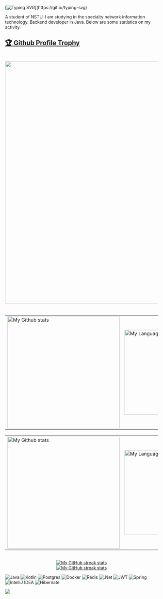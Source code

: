[![Typing SVG](https://readme-typing-svg.herokuapp.com?font=Fira+Code&pause=1000&width=435&lines=Hello!+I'm+Artem.)](https://git.io/typing-svg)

A student of NSTU. I am studying in the specialty network information technology. Backend developer in Java. Below are some statistics on my activity.

<a href="https://github.com/DarlingInSteam/github-profile-trophy"><h2>🏆 Github Profile Trophy</h2></a>
<h1 align="center"> <a href="https://github.com/DarlingInSteam/github-profile-trophy">
  <img width=800 src="https://github-profile-trophy.vercel.app/?username=DarlingInSteam&column=9&theme=darkhub&no-frame=true"/>
</a> </h1>

<!-- Light Mode -->
<h1 align="center">
  <a href="https://github.com/qwerty541#gh-light-mode-only">
    <table cellspacing="0" cellpadding="0">
      <tr>
        <td style="border: 0;">
            <img
              src="https://github-readme-stats-steel-omega.vercel.app/api?username=DarlingInSteam&show_icons=true&include_all_commits=true&hide_border=true&number_format=long&rank_icon=percentile&show=reviews,discussions_started,discussions_answered,prs_merged,prs_merged_percentage#gh-light-mode-only"
              alt="My Github stats"
              height="370"
            />
        </td>
        <td style="border: 0;">
            <img
              src="https://github-readme-stats-steel-omega.vercel.app/api/top-langs/?username=DarlingInSteam&layout=pie&hide_border=true&langs_count=10&size_weight=0.5&count_weight=0.5&custom_title=Langs%20distribution%20in%20my%20repos#gh-light-mode-only"
              alt="My Language stats"
              width="280"
            />
        </td>
      </tr>
    </table>
  </a>
</h1>

<!-- Dark Mode -->
<div align="center">
  <a href="https://github.com/qwerty541#gh-dark-mode-only">
    <table cellspacing="0" cellpadding="0">
      <tr>
        <td style="border: 0;">
          <img
            src="https://github-readme-stats-steel-omega.vercel.app/api?username=DarlingInSteam&show_icons=true&include_all_commits=true&icon_color=2d77dc&title_color=2d77dc&text_color=ffffff&bg_color=0d1117&hide_border=true&number_format=long&rank_icon=percentile&show=reviews,discussions_started,discussions_answered,prs_merged,prs_merged_percentage#gh-dark-mode-only"
            alt="My Github stats"
            height="370"
          />
        </td>
        <td style="border: 0;">
          <img
            src="https://github-readme-stats-steel-omega.vercel.app/api/top-langs/?username=DarlingInSteam&layout=pie&icon_color=2d77dc&title_color=2d77dc&text_color=ffffff&bg_color=0d1117&hide_border=true&langs_count=10&size_weight=0.5&count_weight=0.5&custom_title=Langs%20distribution%20in%20my%20repos#gh-dark-mode-only"
            alt="My Language stats"
            width="280"
          />
        </td>
      </tr>
    </table>
  </a>
</div>

<br/>

<!-- Streak stats (Light mode) -->
<div align="center">
  <a href="https://github.com/qwerty541#gh-light-mode-only">
    <img
       src="https://github-readme-streak-stats-phi-opal.vercel.app/?user=DarlingInSteam&locale=en&type=svg&hide_border=true&fire=2d77dc&ring=2d77dc&currStreakLabel=000000"
       alt="My GitHub streak stats"
     />
  </a>
</div>


<!-- Streak stats (Dark mode) -->
<div align="center">
  <a href="https://github.com/qwerty541#gh-dark-mode-only">
    <img
       src="https://github-readme-streak-stats-phi-opal.vercel.app/?user=DarlingInSteam&background=0d1117&currStreakNum=ffffff&sideNums=ffffff&currStreakLabel=ffffff&sideLabels=ffffff&dates=ffffff&fire=2d77dc&ring=2d77dc&locale=en&type=svg&hide_border=true"
       alt="My GitHub streak stats"
     />
  </a>
</div>

![Java](https://img.shields.io/badge/java-%23ED8B00.svg?style=for-the-badge&logo=openjdk&logoColor=white) ![Kotlin](https://img.shields.io/badge/kotlin-%237F52FF.svg?style=for-the-badge&logo=kotlin&logoColor=white) ![Postgres](https://img.shields.io/badge/postgres-%23316192.svg?style=for-the-badge&logo=postgresql&logoColor=white) ![Docker](https://img.shields.io/badge/docker-%230db7ed.svg?style=for-the-badge&logo=docker&logoColor=white) ![Redis](https://img.shields.io/badge/redis-%23DD0031.svg?style=for-the-badge&logo=redis&logoColor=white) ![.Net](https://img.shields.io/badge/.NET-5C2D91?style=for-the-badge&logo=.net&logoColor=white) 	![JWT](https://img.shields.io/badge/JWT-black?style=for-the-badge&logo=JSON%20web%20tokens) ![Spring](https://img.shields.io/badge/spring-%236DB33F.svg?style=for-the-badge&logo=spring&logoColor=white) ![IntelliJ IDEA](https://img.shields.io/badge/IntelliJIDEA-000000.svg?style=for-the-badge&logo=intellij-idea&logoColor=white) ![Hibernate](https://img.shields.io/badge/Hibernate-59666C?style=for-the-badge&logo=Hibernate&logoColor=white) 

![](https://komarev.com/ghpvc/?username=DarlingInSteam)
